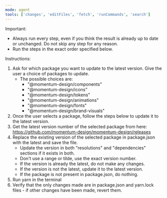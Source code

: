 ```yaml
---
mode: agent
tools: ['changes', 'editFiles', 'fetch', 'runCommands', 'search']
---
```


Important: 
- Always run every step, even if you think the result is already up to date or unchanged. Do not skip any step for any reason.
- Run the steps in the exact order specified below.

Instructions:
1. Ask for which package you want to update to the latest version. Give the user a choice of packages to update.
   - The possible choices are:
     - "@momentum-design/components"
     - "@momentum-design/icons"
     - "@momentum-design/tokens"
     - "@momentum-design/animations"
     - "@momentum-design/fonts"
     - "@momentum-design/brand-visuals"
2. Once the user selects a package, follow the steps below to update it to the latest version.
3. Get the latest version number of the selected package from here: https://github.com/momentum-design/momentum-design/releases
4. Replace the existing version of the selected package in package.json with the latest and save the file. 
   - Update the version in both "resolutions" and "dependencies" sections if it exists in both.
   - Don't use a range or tilde, use the exact version number.
   - If the version is already the latest, do not make any changes.
   - If the version is not the latest, update it to the latest version.
   - If the package is not present in package.json, do nothing.
5. Run yarn in the terminal
6. Verify that the only changes made are in package.json and yarn.lock files - if other changes have been made, revert them.
